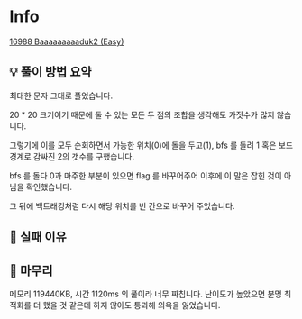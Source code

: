 # Info
[16988 Baaaaaaaaaduk2 (Easy)](https://www.acmicpc.net/problem/16988)

## 💡 풀이 방법 요약

최대한 문자 그대로 풀었습니다.

20 * 20 크기이기 때문에 둘 수 있는 모든 두 점의 조합을 생각해도 가짓수가 많지 않습니다.

그렇기에 이를 모두 순회하면서 가능한 위치(0)에 돌을 두고(1), bfs 를 돌려 1 혹은 보드경계로 감싸진 2의 갯수를 구했습니다.

bfs 를 돌다 0과 마주한 부분이 있으면 flag 를 바꾸어주어 이후에 이 말은 잡힌 것이 아님을 확인했습니다.

그 뒤에 백트래킹처럼 다시 해당 위치를 빈 칸으로 바꾸어 주었습니다.

## 👀 실패 이유

## 🙂 마무리

메모리 119440KB, 시간 1120ms 의 풀이라 너무 짜칩니다. 난이도가 높았으면 분명 최적화를 더 했을 것 같은데 하지 않아도 통과해 의욕을 잃었습니다.